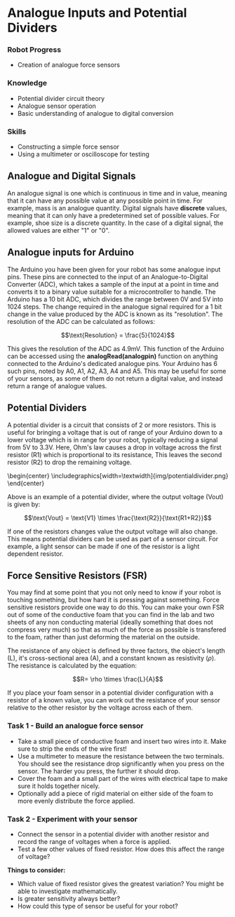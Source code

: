 # Analogue Inputs and Potential Dividers

### Robot Progress
* Creation of analogue force sensors

### Knowledge
* Potential divider circuit theory
* Analogue sensor operation
* Basic understanding of analogue to digital conversion

### Skills
* Constructing a simple force sensor
* Using a multimeter or oscilloscope for testing

## Analogue and Digital Signals
An analogue signal is one which is continuous in time and in value, meaning that it can have any possible value at any possible point in time. For example, mass is an analogue quantity. Digital signals have **discrete** values, meaning that it can only have a predetermined set of possible values. For example, shoe size is a discrete quantity. In the case of a digital signal, the allowed values are either "1" or "0". 

## Analogue inputs for Arduino

The Arduino you have been given for your robot has some analogue input pins. These pins are connected to the input of an Analogue-to-Digital Converter (ADC), which takes a sample of the input at a point in time and converts it to a binary value suitable for a microcontroller to handle. The Arduino has a 10 bit ADC, which divides the range between 0V and 5V into 1024 steps. The change required in the analogue signal required for a 1 bit change in the value produced by the ADC is known as its "resolution". The resolution of the ADC can be calculated as follows:

$$\text{Resolution} = \frac{5}{1024}$$

This gives the resolution of the ADC as 4.9mV. This function of the Arduino can be accessed using the **analogRead(analogpin)** function on anything connected to the Arduino's dedicated analogue pins. Your Arduino has 6 such pins, noted by A0, A1, A2, A3, A4 and A5. This may be useful for some of your sensors, as some of them do not return a digital value, and instead return a range of analogue values.

## Potential Dividers
A potential divider is a circuit that consists of 2 or more resistors. This is useful for bringing a voltage that is out of range of your Arduino down to a lower voltage which is in range for your robot, typically reducing a signal from 5V to 3.3V. Here, Ohm's law causes a drop in voltage across the first resistor (R1) which is proportional to its resistance, This leaves the second resistor (R2) to drop the remaining voltage.

\begin{center}  \includegraphics[width=\textwidth]{img/potentialdivider.png} \end{center}

Above is an example of a potential divider, where the output voltage (Vout) is given by:

$$\text{Vout} = \text{V1} \times \frac{\text{R2}}{\text{R1+R2}}$$

If one of the resistors changes value the output voltage will also change. This means potential dividers can be used as part of a sensor circuit. For example, a light sensor can be made if one of the resistor is a light dependent resistor.

## Force Sensitive Resistors (FSR)

You may find at some point that you not only need to know if your robot is touching something, but how hard it is pressing against something. Force sensitive resistors provide one way to do this. You can make your own FSR out of some of the conductive foam that you can find in the lab and two sheets of any non conducting material (ideally something that does not compress very much) so that as much of the force as possible is transfered to the foam, rather than just deforming the material on the outside.

The resistance of any object is defined by three factors, the object's length (L), it's cross-sectional area (A), and a constant known as resistivity ($\rho$). The resistance is calculated by the equation:

$$R= \rho \times \frac{L}{A}$$

If you place your foam sensor in a potential divider configuration with a resistor of a known value, you can work out the resistance of your sensor relative to the other resistor by the voltage across each of them.

### Task 1 - Build an analogue force sensor
* Take a small piece of conductive foam and insert two wires into it. Make sure to strip the ends of the wire first! 
* Use a multimeter to measure the resistance between the two terminals. You should see the resistance drop significantly when you press on the sensor. The harder you press, the further it should drop.  
* Cover the foam and a small part of the wires with electrical tape to make sure it holds together nicely.
* Optionally add a piece of rigid material on either side of the foam to more evenly distribute the force applied.

### Task 2 - Experiment with your sensor
* Connect the sensor in a potential divider with another resistor and record the range of voltages when a force is applied.
* Test a few other values of fixed resistor. How does this affect the range of voltage?

**Things to consider:**
* Which value of fixed resistor gives the greatest variation? You might be able to investigate mathematically.
* Is greater sensitivity always better?
* How could this type of sensor be useful for your robot?
